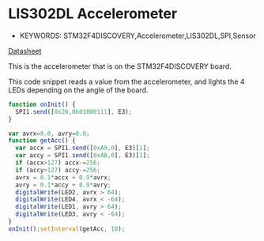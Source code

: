 <!--- Copyright (c) 2013 Gordon Williams, Pur3 Ltd. See the file LICENSE for copying permission. -->
LIS302DL Accelerometer
====================================

* KEYWORDS: STM32F4DISCOVERY,Accelerometer,LIS302DL,SPI,Sensor

[Datasheet](/datasheets/LIS302DL.pdf)

This is the accelerometer that is on the STM32F4DISCOVERY board.

This code snippet reads a value from the accelerometer, and lights the 4 LEDs depending on the angle of the board.

```JavaScript
function onInit() {
  SPI1.send([0x20,0b01000111], E3);
}

var avrx=0.0, avry=0.0;
function getAcc() {
  var accx = SPI1.send([0xA9,0], E3)[1];
  var accy = SPI1.send([0xAB,0], E3)[1];
  if (accx>127) accx-=256;
  if (accy>127) accy-=256;
  avrx = 0.1*accx + 0.9*avrx;
  avry = 0.1*accy + 0.9*avry;
  digitalWrite(LED2, avrx > 64);
  digitalWrite(LED4, avrx < -64);
  digitalWrite(LED1, avry > 64);
  digitalWrite(LED3, avry < -64);
}
onInit();setInterval(getAcc, 10);
```
 

